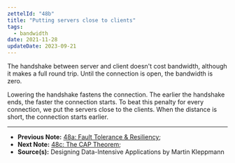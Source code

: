 ```yaml
---
zettelId: "48b"
title: "Putting servers close to clients"
tags:
  - bandwidth
date: 2021-11-28
updateDate: 2023-09-21
---
```


The handshake between server and client doesn't cost bandwidth, although it makes a full round trip. Until the connection is open, the bandwidth is zero.

Lowering the handshake fastens the connection. The earlier the handshake ends, the faster the connection starts. To beat this penalty for every connection, we put the servers close to the clients. When the distance is short, the connection starts earlier.

---

- **Previous Note:** [48a: Fault Tolerance & Resiliency](/notes/48a/);
- **Next Note:** [48c: The CAP Theorem](/notes/48c/);
- **Source(s):** Designing Data-Intensive Applications by Martin Kleppmann
